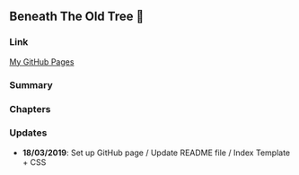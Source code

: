 ## Beneath The Old Tree :deciduous_tree:


### Link 
[My GitHub Pages](https://isaach125.github.io/github-story-2019/)


### Summary


### Chapters


### Updates

* **18/03/2019**: Set up GitHub page / Update README file / Index Template + CSS